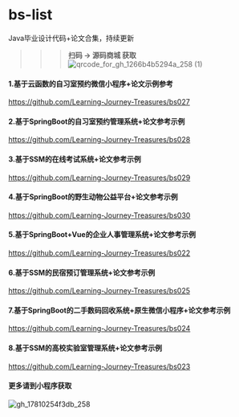 # bs-list
Java毕业设计代码+论文合集，持续更新
>>> **扫码 → 源码商城 获取**
![qrcode_for_gh_1266b4b5294a_258 (1)](https://github.com/user-attachments/assets/00a396c0-817c-4913-83da-dfc2c8e29cce)
#### 1.基于云函数的自习室预约微信小程序+论文示例参考 
https://github.com/Learning-Journey-Treasures/bs027
#### 2.基于SpringBoot的自习室预约管理系统+论文参考示例
https://github.com/Learning-Journey-Treasures/bs028
#### 3.基于SSM的在线考试系统+论文参考示例
https://github.com/Learning-Journey-Treasures/bs029
#### 4.基于SpringBoot的野生动物公益平台+论文参考示例
https://github.com/Learning-Journey-Treasures/bs030
#### 5.基于SpringBoot+Vue的企业人事管理系统+论文参考示例
https://github.com/Learning-Journey-Treasures/bs022
#### 6.基于SSM的民宿预订管理系统+论文参考示例
https://github.com/Learning-Journey-Treasures/bs025
#### 7.基于SpringBoot的二手数码回收系统+原生微信小程序+论文参考示例
https://github.com/Learning-Journey-Treasures/bs024
#### 8.基于SSM的高校实验室管理系统+论文参考示例
https://github.com/Learning-Journey-Treasures/bs023
#### 更多请到小程序获取
![gh_17810254f3db_258](https://github.com/user-attachments/assets/b63b5532-6049-4ebc-9acd-283ed419b075)
